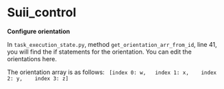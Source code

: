 # Suii_control

**Configure orientation** 

In `task_execution_state.py`, method `get_orientation_arr_from_id`, line 41, you will find the if statements for the orientation. You can edit the orientations here.

The orientation array is as follows:
` [index 0: w,   index 1: x,    index 2: y,    index 3: z]`
